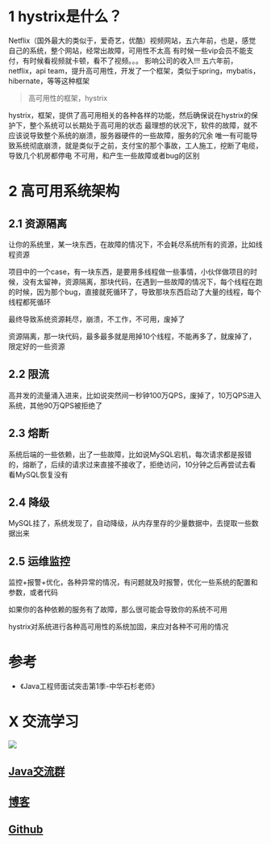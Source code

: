 # 1 hystrix是什么？
Netflix（国外最大的类似于，爱奇艺，优酷）视频网站，五六年前，也是，感觉自己的系统，整个网站，经常出故障，可用性不太高
有时候一些vip会员不能支付，有时候看视频就卡顿，看不了视频。。。
影响公司的收入!!!
五六年前，netflix，api team，提升高可用性，开发了一个框架，类似于spring，mybatis，hibernate，等等这种框架

> 高可用性的框架，hystrix

hystrix，框架，提供了高可用相关的各种各样的功能，然后确保说在hystrix的保护下，整个系统可以长期处于高可用的状态
最理想的状况下，软件的故障，就不应该说导致整个系统的崩溃，服务器硬件的一些故障，服务的冗余
唯一有可能导致系统彻底崩溃，就是类似于之前，支付宝的那个事故，工人施工，挖断了电缆，导致几个机房都停电
不可用，和产生一些故障或者bug的区别

# 2 高可用系统架构

## 2.1 资源隔离
让你的系统里，某一块东西，在故障的情况下，不会耗尽系统所有的资源，比如线程资源

项目中的一个case，有一块东西，是要用多线程做一些事情，小伙伴做项目的时候，没有太留神，资源隔离，那块代码，在遇到一些故障的情况下，每个线程在跑的时候，因为那个bug，直接就死循环了，导致那块东西启动了大量的线程，每个线程都死循环

最终导致系统资源耗尽，崩溃，不工作，不可用，废掉了

资源隔离，那一块代码，最多最多就是用掉10个线程，不能再多了，就废掉了，限定好的一些资源

## 2.2 限流
高并发的流量涌入进来，比如说突然间一秒钟100万QPS，废掉了，10万QPS进入系统，其他90万QPS被拒绝了

## 2.3  熔断
系统后端的一些依赖，出了一些故障，比如说MySQL宕机，每次请求都是报错的，熔断了，后续的请求过来直接不接收了，拒绝访问，10分钟之后再尝试去看看MySQL恢复没有

## 2.4  降级
MySQL挂了，系统发现了，自动降级，从内存里存的少量数据中，去提取一些数据出来

## 2.5  运维监控
监控+报警+优化，各种异常的情况，有问题就及时报警，优化一些系统的配置和参数，或者代码

如果你的各种依赖的服务有了故障，那么很可能会导致你的系统不可用

hystrix对系统进行各种高可用性的系统加固，来应对各种不可用的情况

# 参考

- 《Java工程师面试突击第1季-中华石杉老师》

# X 交流学习
![](https://img-blog.csdnimg.cn/20190504005601174.jpg)
## [Java交流群](https://jq.qq.com/?_wv=1027&k=5UB4P1T)
## [博客](http://www.shishusheng.com)

## [Github](https://github.com/Wasabi1234)





